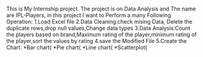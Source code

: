 This is My Internship project. The project is on Data Analysis and The name are IPL-Players, in this project I want to Perform a many Following Operation:
1.Load  Excel file
2.Data Cleaning:check mising Data, Delete the duplicate rows,drop null values,Change data types
3.Data Analysis:Count the players based on brand,Maximum rating of the player,minimum rating of the player,sort the values by rating
4.save the Modified File
5.Create the Chart:
*Bar chart(
*Pie chart(
*Line chart(
*Scatterplot(
